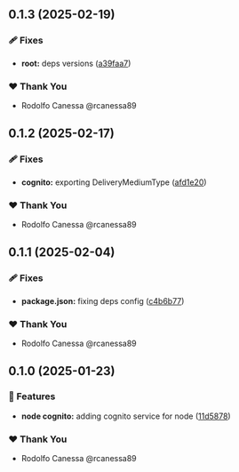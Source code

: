 ## 0.1.3 (2025-02-19)

### 🩹 Fixes

- **root:** deps versions ([a39faa7](https://github.com/rcanessa89/my-shared/commit/a39faa7))

### ❤️ Thank You

- Rodolfo Canessa @rcanessa89

## 0.1.2 (2025-02-17)

### 🩹 Fixes

- **cognito:** exporting DeliveryMediumType ([afd1e20](https://github.com/rcanessa89/my-shared/commit/afd1e20))

### ❤️ Thank You

- Rodolfo Canessa @rcanessa89

## 0.1.1 (2025-02-04)

### 🩹 Fixes

- **package.json:** fixing deps config ([c4b6b77](https://github.com/rcanessa89/my-shared/commit/c4b6b77))

### ❤️ Thank You

- Rodolfo Canessa @rcanessa89

## 0.1.0 (2025-01-23)

### 🚀 Features

- **node cognito:** adding cognito service for node ([11d5878](https://github.com/rcanessa89/my-shared/commit/11d5878))

### ❤️ Thank You

- Rodolfo Canessa @rcanessa89
